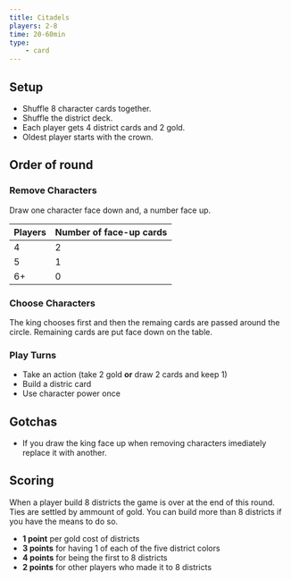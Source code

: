 ```yaml
---
title: Citadels
players: 2-8
time: 20-60min
type: 
    - card
---
```


## Setup

* Shuffle 8 character cards together.
* Shuffle the district deck.
* Each player gets 4 district cards and 2 gold.
* Oldest player starts with the crown.

## Order of round

### Remove Characters
Draw one character face down and, a number face up.

| Players | Number of face-up cards |
|---------|-------------------------|
| 4       | 2                       |
| 5       | 1                       |
| 6+      | 0                       |

### Choose Characters
The king chooses first and then the remaing cards are passed around the circle. Remaining cards are put face down on the table.

### Play Turns
* Take an action (take 2 gold __or__ draw 2 cards and keep 1)
* Build a distric card
* Use character power once

## Gotchas
* If you draw the king face up when removing characters imediately replace it with another.

## Scoring
When a player build 8 districts the game is over at the end of this round.
Ties are settled by ammount of gold. You can build more than 8 districts if you have the means to do so.

* __1 point__ per gold cost of districts
* __3 points__ for having 1 of each of the five district colors
* __4 points__ for being the first to 8 districts
* __2 points__ for other players who made it to 8 districts



